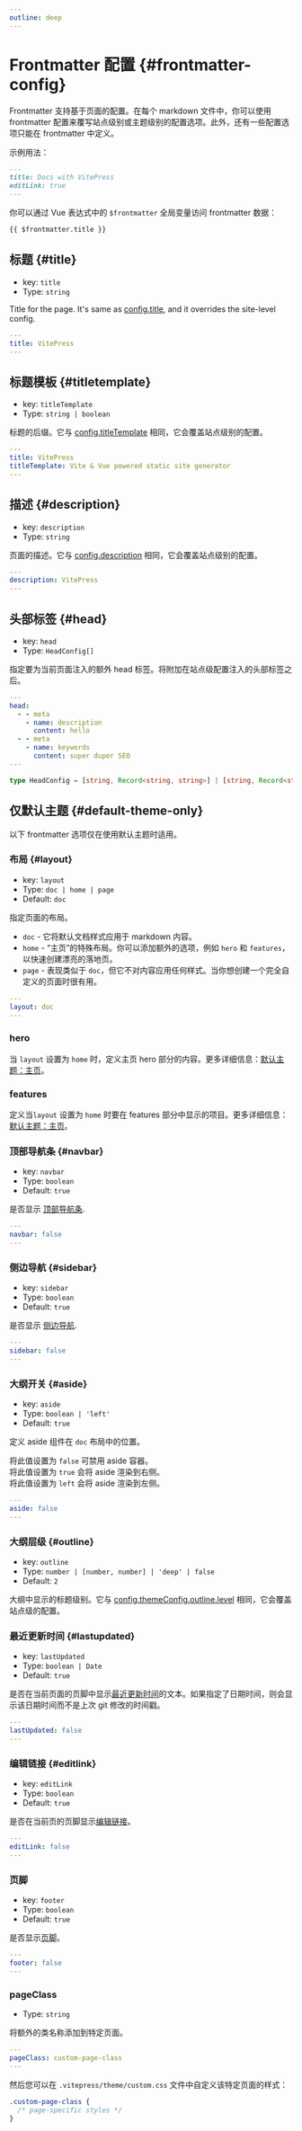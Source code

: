 ```yaml
---
outline: deep
---
```


# Frontmatter 配置 {#frontmatter-config}

Frontmatter 支持基于页面的配置。在每个 markdown 文件中，你可以使用 frontmatter 配置来覆写站点级别或主题级别的配置选项。此外，还有一些配置选项只能在 frontmatter 中定义。

示例用法：

```md
---
title: Docs with VitePress
editLink: true
---
```

你可以通过 Vue 表达式中的 `$frontmatter` 全局变量访问 frontmatter 数据：

```md
{{ $frontmatter.title }}
```

## 标题 {#title}

- key: `title`
- Type: `string`

Title for the page. It's same as [config.title](./site-config#title), and it overrides the site-level config.

```yaml
---
title: VitePress
---
```

## 标题模板 {#titletemplate}

- key: `titleTemplate`
- Type: `string | boolean`

标题的后缀。它与 [config.titleTemplate](./site-config#titletemplate) 相同，它会覆盖站点级别的配置。

```yaml
---
title: VitePress
titleTemplate: Vite & Vue powered static site generator
---
```

## 描述 {#description}

- key: `description`
- Type: `string`

页面的描述。它与 [config.description](./site-config#description) 相同，它会覆盖站点级别的配置。

```yaml
---
description: VitePress
---
```

## 头部标签 {#head}

- key: `head`
- Type: `HeadConfig[]`

指定要为当前页面注入的额外 head 标签。将附加在站点级配置注入的头部标签之后。

```yaml
---
head:
  - - meta
    - name: description
      content: hello
  - - meta
    - name: keywords
      content: super duper SEO
---
```

```ts
type HeadConfig = [string, Record<string, string>] | [string, Record<string, string>, string]
```

## 仅默认主题 {#default-theme-only}

以下 frontmatter 选项仅在使用默认主题时适用。

### 布局 {#layout}

- key: `layout`
- Type: `doc | home | page`
- Default: `doc`

指定页面的布局。

- `doc` - 它将默认文档样式应用于 markdown 内容。
- `home` - “主页”的特殊布局。你可以添加额外的选项，例如 `hero` 和 `features`，以快速创建漂亮的落地页。
- `page` - 表现类似于 `doc`，但它不对内容应用任何样式。当你想创建一个完全自定义的页面时很有用。

```yaml
---
layout: doc
---
```

### hero <Badge type="info" text="home page only" />

当 `layout` 设置为 `home` 时，定义主页 hero 部分的内容。更多详细信息：[默认主题：主页](./default-theme-home-page)。

### features <Badge type="info" text="home page only" />

定义当`layout` 设置为 `home` 时要在 features 部分中显示的项目。更多详细信息：[默认主题：主页](./default-theme-home-page)。

### 顶部导航条 {#navbar}

- key: `navbar`
- Type: `boolean`
- Default: `true`

是否显示 [顶部导航条](./default-theme-nav).

```yaml
---
navbar: false
---
```

### 侧边导航 {#sidebar}

- key: `sidebar`
- Type: `boolean`
- Default: `true`

是否显示 [侧边导航](./default-theme-sidebar).

```yaml
---
sidebar: false
---
```

### 大纲开关 {#aside}

- key: `aside`
- Type: `boolean | 'left'`
- Default: `true`

定义 aside 组件在 `doc` 布局中的位置。

将此值设置为 `false` 可禁用 aside 容器。\
将此值设置为 `true` 会将 aside 渲染到右侧。\
将此值设置为 `left` 会将 aside 渲染到左侧。

```yaml
---
aside: false
---
```

### 大纲层级 {#outline}

- key: `outline`
- Type: `number | [number, number] | 'deep' | false`
- Default: `2`

大纲中显示的标题级别。它与 [config.themeConfig.outline.level](./default-theme-config#outline) 相同，它会覆盖站点级的配置。

### 最近更新时间 {#lastupdated}

- key: `lastUpdated`
- Type: `boolean | Date`
- Default: `true`

是否在当前页面的页脚中显示[最近更新时间](./default-theme-last-updated)的文本。如果指定了日期时间，则会显示该日期时间而不是上次 git 修改的时间戳。

```yaml
---
lastUpdated: false
---
```

### 编辑链接 {#editlink}

- key: `editLink`
- Type: `boolean`
- Default: `true`

是否在当前页的页脚显示[编辑链接](./default-theme-edit-link)。

```yaml
---
editLink: false
---
```

### 页脚 <Badge type="info" text="default theme only" />

- key: `footer`
- Type: `boolean`
- Default: `true`

是否显示[页脚](./default-theme-footer)。

```yaml
---
footer: false
---
```

### pageClass

- Type: `string`

将额外的类名称添加到特定页面。

```yaml
---
pageClass: custom-page-class
---
```

然后您可以在 `.vitepress/theme/custom.css` 文件中自定义该特定页面的样式：

```css
.custom-page-class {
  /* page-specific styles */
}
```
